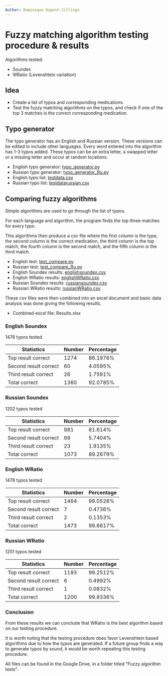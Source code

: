 ```yaml
---
Author: Dominique Dupont-Jillings
---
```


# Fuzzy matching algorithm testing procedure & results

Algorithms tested:
* Soundex
* WRatio (Levenshtein variation)

## Idea

* Create a list of typos and corresponding medications. 
* Test the fuzzy matching algorithms on the typos, and check if one of the top 3 matches is the correct corresponding medication.

## Typo generator

The typo generator has an English and Russian version. These versions can be edited to include other languages. Every word entered into the algorithm has 1-3 typos added. These typos can be an extra letter, a swapped letter or a missing letter and occur at random locations.

* English typo generator: [typo_generator.py](typo_generator.py)
* Russian typo generator: [typo_generator_Ru.py](typo_generator_Ru.py)
* English typo list: [testdata.csv](testdata.csv)
* Russian typo list: [testdatarussian.csv](testdatarussian.csv)

## Comparing fuzzy algorithms

Simple algorithms are used to go through the list of typos. 

For each language and algorithm, the program finds the top three matches for every typo. 

This algorithms then produce a csv file where the first column is the type, the second column is the correct medication, the third column is the top match, the fourth column is the second match, and the fifth column is the third match.

* English test: [test_compare.py](test_compare_soundex_en.py)
* Russian test: [test_compare_Ru.py](test_compare_soundex_ru.py)
* English Soundex results: [englishsoundex.csv](englishsoundex.csv)
* English WRatio results: [englishWRatio.csv](englishWRatio.csv)
* Russian Soundex results: [russiansoundex.csv](russiansoundex.csv)
* Russian WRatio results: [russianWRatio.csv](russianWRatio.csv)

These csv files were then combined into an excel document and basic data analysis was done giving the following results.

* Combined excel file: Results.xlsx

### English Soundex

1478 typos tested

| Statistics            | Number | Percentage |
|-----------------------|--------|------------|
| Top result correct    | 1274   | 86.1976%   |
| Second result correct | 60     | 4.0595%    |
| Third result correct  | 26     | 1.7591%    |
| Total correct         | 1360   | 92.0785%   |

### Russian Soundex

1202 typos tested

| Statistics            | Number | Percentage |
|-----------------------|--------|------------|
| Top result correct    | 981    | 81.614%    |
| Second result correct | 69     | 5.7404%    |
| Third result correct  | 23     | 1.9135%    |
| Total correct         | 1073   | 89.2679%   |

### English WRatio

1478 typos tested

| Statistics            | Number | Percentage |
|-----------------------|--------|------------|
| Top result correct    | 1464   | 99.0528%   |
| Second result correct | 7      | 0.4736%    |
| Third result correct  | 2      | 0.1353%    |
| Total correct         | 1473   | 99.6617%   |

### Russian WRatio

1201 typos tested

| Statistics            | Number | Percentage |
|-----------------------|--------|------------|
| Top result correct    | 1193   | 99.2512%   |
| Second result correct | 6      | 0.4992%    |
| Third result correct  | 1      | 0.0832%    |
| Total correct         | 1200   | 99.8336%   |

### Conclusion

From these results we can conclude that WRatio is the best algorithm
based on our testing procedure.

It is worth noting that the testing procedure does favor Levenshtein
based algorithms due to how the typos are generated. If a future group
finds a way to generate typos by sound, it would be worth repeating this
testing procedure.

All files can be found in the Google Drive, in a folder titled "Fuzzy
algorithm tests".
